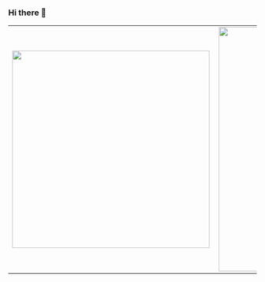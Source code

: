 ### Hi there 👋

<!--
**henriquemt13/henriquemt13** is a ✨ _special_ ✨ repository because its `README.md` (this file) appears on your GitHub profile.

Here are some ideas to get you started:

- 🔭 I’m currently working on ...
- 🌱 I’m currently learning ...
- 👯 I’m looking to collaborate on ...
- 🤔 I’m looking for help with ...
- 💬 Ask me about ...
- 📫 How to reach me: ...
- 😄 Pronouns: ...
- ⚡ Fun fact: ...
-->
<center>
  <!--<img aling="center" src="https://github.com/henriquemt13/henriquemt13/blob/main/perfil2.jpg"/>-->
  <table>  
    <tr>
        <td><img width="400px" align="left" src="https://github-readme-stats.vercel.app/api/top-langs/?username=henriquemt13&hide=html&layout=compact&theme=gotham"</td>
        <td><img width="495px" align="left" src="https://github-readme-stats.vercel.app/api?username=henriquemt13&&theme=gotham"/></td>
    </tr>   
  </table>
</center> 


